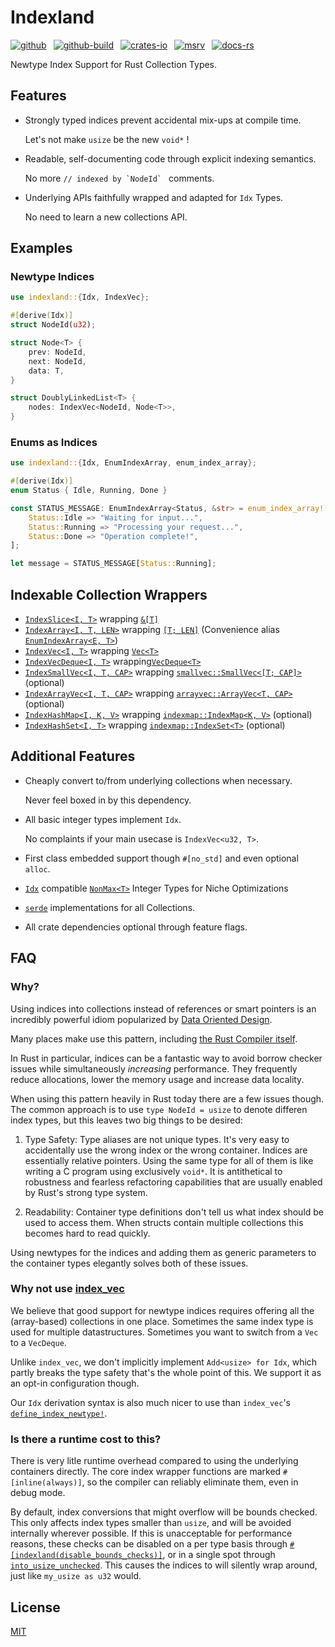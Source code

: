 # Indexland

[![github]](https://github.com/cmrschwarz/indexland/tree/main/crates/indexland)&ensp;
[![github-build]](https://github.com/cmrschwarz/indexland/actions/workflows/ci.yml)&ensp;
[![crates-io]](https://crates.io/crates/indexland)&ensp;
[![msrv]](https://crates.io/crates/indexland)&ensp;
[![docs-rs]](https://docs.rs/indexland)&ensp;

[github]: https://img.shields.io/badge/cmrschwarz/indexland-8da0cb?&labelColor=555555&logo=github
[github-build]: https://github.com/cmrschwarz/indexland/actions/workflows/ci.yml/badge.svg
[crates-io]: https://img.shields.io/crates/v/indexland.svg?logo=rust
[msrv]: https://img.shields.io/crates/msrv/indexland?logo=rust
[docs-rs]: https://img.shields.io/badge/docs.rs-indexland-66c2a5?logo=docs.rs

Newtype Index Support for Rust Collection Types.

## Features
- Strongly typed indices prevent accidental mix-ups at compile time.

  Let's not make `usize` be the new `void*` !

- Readable, self-documenting code through explicit indexing semantics.

  No more ```// indexed by `NodeId` ``` comments.

- Underlying APIs faithfully wrapped and adapted for `Idx` Types.

  No need to learn a new collections API.


## Examples
### Newtype Indices
```rust
use indexland::{Idx, IndexVec};

#[derive(Idx)]
struct NodeId(u32);

struct Node<T> {
    prev: NodeId,
    next: NodeId,
    data: T,
}

struct DoublyLinkedList<T> {
    nodes: IndexVec<NodeId, Node<T>>,
}
```

### Enums as Indices
```rust
use indexland::{Idx, EnumIndexArray, enum_index_array};

#[derive(Idx)]
enum Status { Idle, Running, Done }

const STATUS_MESSAGE: EnumIndexArray<Status, &str> = enum_index_array![
    Status::Idle => "Waiting for input...",
    Status::Running => "Processing your request...",
    Status::Done => "Operation complete!",
];

let message = STATUS_MESSAGE[Status::Running];
```

## Indexable Collection Wrappers
- [`IndexSlice<I, T>`](crate::IndexSlice)
  wrapping [`&[T]`](std::slice)
- [`IndexArray<I, T, LEN>`](crate::IndexArray)
  wrapping [`[T; LEN]`](std::array) (Convenience alias [`EnumIndexArray<E, T>`](crate::EnumIndexArray))
- [`IndexVec<I, T>`](crate::IndexVec)
  wrapping [`Vec<T>`](alloc::vec::Vec)
- [`IndexVecDeque<I, T>`](crate::IndexVecDeque)
  wrapping[`VecDeque<T>`](std::collections::VecDeque)
- [`IndexSmallVec<I, T, CAP>`](crate::IndexSmallVec)
  wrapping [`smallvec::SmallVec<[T; CAP]>`](smallvec::SmallVec) (optional)
- [`IndexArrayVec<I, T, CAP>`](crate::IndexArrayVec)
  wrapping [`arrayvec::ArrayVec<T, CAP>`](arrayvec::ArrayVec) (optional)
- [`IndexHashMap<I, K, V>`](crate::IndexHashMap)
  wrapping [`indexmap::IndexMap<K, V>`](indexmap::IndexMap) (optional)
- [`IndexHashSet<I, T>`](crate::IndexHashSet)
  wrapping [`indexmap::IndexSet<T>`](indexmap::IndexSet) (optional)


## Additional Features

- Cheaply convert to/from underlying collections when necessary.

  Never feel boxed in by this dependency.

- All basic integer types implement `Idx`.

  No complaints if your main usecase is `IndexVec<u32, T>`.

- First class embedded support though `#[no_std]` and even optional `alloc`.

- [`Idx`](crate::Idx) compatible [`NonMax<T>`](crate::nonmax) Integer Types for Niche Optimizations

- [`serde`](::serde) implementations for all Collections.

- All crate dependencies optional through feature flags.

## FAQ

### Why?
Using indices into collections instead of references or
smart pointers is an incredibly powerful idiom popularized by
[Data Oriented Design](https://en.wikipedia.org/wiki/Data-oriented_design).

Many places make use this pattern, including
[the Rust Compiler itself](https://github.com/rust-lang/rust/blob/2b285cd5f0877e30ad1d83e04f8cc46254e43391/compiler/rustc_index/src/vec.rs#L40).

In Rust in particular, indices can be a fantastic way to avoid borrow
checker issues while simultaneously *increasing* performance.
They frequently reduce allocations, lower the memory usage and increase
data locality.

When using this pattern heavily in Rust today there are a few issues though.
The common approach is to use `type NodeId = usize` to denote differen index
types, but this leaves two big things to be desired:

1. Type Safety: Type aliases are not unique types.
    It's very easy to accidentally use the wrong index or the wrong
    container. Indices are essentially relative pointers. Using the same type
    for all of them is like writing a C program using exclusively `void*`.
    It is antithetical to robustness and fearless refactoring capabilities
    that are usually enabled by Rust's strong type system.

2. Readability: Container type definitions don't tell us what index
    should be used to access them. When structs contain multiple collections
    this becomes hard to read quickly.

Using newtypes for the indices and adding them as generic parameters to
the container types elegantly solves both of these issues.

### Why not use [index_vec](https://docs.rs/index_vec/latest/index_vec/index.html)
We believe that good support for newtype indices requires offering
all the (array-based) collections in one place.
Sometimes the same index type is
used for multiple datastructures. Sometimes you want to switch from
a `Vec` to a `VecDeque`.

Unlike `index_vec`, we don't implicitly implement `Add<usize> for Idx`,
which partly breaks the type safety that's the whole point of this.
We support it as an opt-in configuration though.

Our `Idx` derivation syntax
is also much nicer to use than `index_vec`'s
[`define_index_newtype!`](https://docs.rs/index_vec/latest/index_vec/macro.define_index_type.html).

### Is there a runtime cost to this?
There is very litle runtime overhead compared to using the
underlying containers directly.
The core index wrapper functions are marked `#[inline(always)]`,
so the compiler can reliably eliminate them, even in debug mode.

By default, index conversions that might overflow will be bounds checked.
This only affects index types smaller than `usize`,
and will be avoided internally wherever possible.
If this is unacceptable for performance reasons,
these checks can be disabled on a per type basis through
[`#[indexland(disable_bounds_checks)]`](crate::indexland_derive::Idx),
or in a single spot through [`into_usize_unchecked`](crate::idx::Idx::into_usize_unchecked).
This causes the indices to will silently wrap around, just like
`my_usize as u32` would.



## License
[MIT](../../LICENSE)
